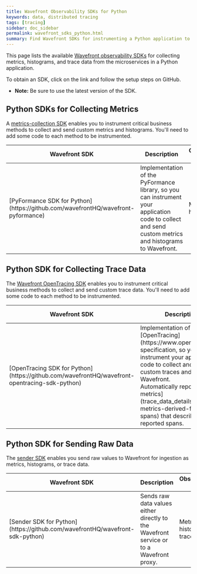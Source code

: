 ```yaml
---
title: Wavefront Observability SDKs for Python
keywords: data, distributed tracing
tags: [tracing]
sidebar: doc_sidebar
permalink: wavefront_sdks_python.html
summary: Find Wavefront SDKs for instrumenting a Python application to send observability data to Wavefront.
---
```



This page lists the available [Wavefront observability SDKs](wavefront_sdks.html) for collecting metrics, histograms, and trace data from the microservices in a Python application. 

To obtain an SDK, click on the link and follow the setup steps on GitHub. 

* **Note:** Be sure to use the latest version of the SDK.

<!---
## Python SDKs That Instrument Frameworks

Each [framework-instrumentation SDK](wavefront_sdks.html#sdks-that-instrument-frameworks) collects observability data from a particular Python framework or component, with minimal code setup.

<table id = "framework-python" width="100%">
<colgroup>
<col width="20%" />
<col width="60%" />
<col width="20%" />
</colgroup>
<tbody>
<thead>
<tr><th>Wavefront SDK</th><th>Description</th><th>Observability Data</th></tr>
</thead>
<tr>
<td markdown="span">[]()</td>
<td> </td>
<td markdown="span">Metrics, histograms, trace data</td>
</tr>

</tbody>
</table>
--->


## Python SDKs for Collecting Metrics

A [metrics-collection SDK](wavefront_sdks.html#sdks-for-collecting-metrics-and-histograms) enables you to instrument critical business methods to collect and send custom metrics and histograms. You'll need to add some code to each method to be instrumented.

<table id = "metrics-python" width="100%">
<colgroup>
<col width="30%" />
<col width="50%" />
<col width="20%" />
</colgroup>
<tbody>
<thead>
<tr><th>Wavefront SDK</th><th>Description</th><th>Observability Data</th></tr>
</thead>
<tr>
<td markdown="span">[PyFormance SDK for Python](https://github.com/wavefrontHQ/wavefront-pyformance)</td>
<td>Implementation of the PyFormance library, so you can instrument your application code to collect and send custom metrics and histograms to Wavefront. </td>
<td markdown="span">Metrics, histograms</td>
</tr>

</tbody>
</table>


## Python SDK for Collecting Trace Data

The [Wavefront OpenTracing SDK](wavefront_sdks.html#sdks-for-collecting-trace-data) enables you to instrument critical business methods to collect and send custom trace data. You'll need to add some code to each method to be instrumented.

<table id = "opentracing-python" width="100%">
<colgroup>
<col width="30%" />
<col width="50%" />
<col width="20%" />
</colgroup>
<tbody>
<thead>
<tr><th>Wavefront SDK</th><th>Description</th><th>Observability Data</th></tr>
</thead>

<tr>
<td markdown="span">[OpenTracing SDK for Python](https://github.com/wavefrontHQ/wavefront-opentracing-sdk-python)</td>
<td markdown="span">Implementation of the [OpenTracing](https://www.opentracing.io) specification, so you can instrument your application code to collect and send custom traces and spans to Wavefront. 
<br>Automatically reports [RED metrics](trace_data_details.html#red-metrics-derived-from-spans) that describe the reported spans.</td>
<td markdown="span">Trace data and derived RED metrics</td>
</tr>

</tbody>
</table>



## Python SDK for Sending Raw Data

The [sender SDK](wavefront_sdks.html#sdks-for-sending-raw-data-to-wavefront) enables you send raw values to Wavefront for ingestion as metrics, histograms, or trace data. 

<table id = "raw-python" width="100%">
<colgroup>
<col width="30%" />
<col width="50%" />
<col width="20%" />
</colgroup>
<tbody>
<thead>
<tr><th>Wavefront SDK</th><th>Description</th><th>Observability Data</th></tr>
</thead>
<tr>
<td markdown="span">[Sender SDK for Python](https://github.com/wavefrontHQ/wavefront-sdk-python)</td>
<td>Sends raw data values either directly to the Wavefront service or to a Wavefront proxy. </td>
<td markdown="span">Metrics, histograms, trace data</td>

</tr>

</tbody>
</table>
